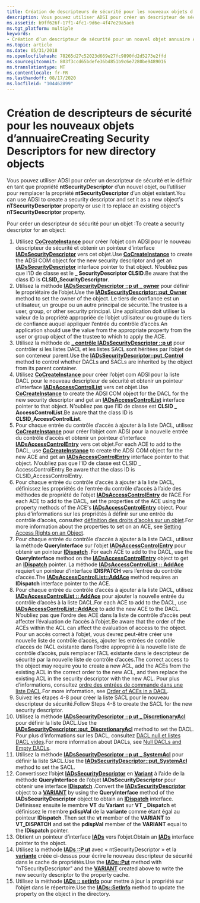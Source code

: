 ```yaml
---
title: Création de descripteurs de sécurité pour les nouveaux objets d’annuaire
description: Vous pouvez utiliser ADSI pour créer un descripteur de sécurité et le définir en tant que propriété nTSecurityDescriptor d’un nouvel objet, ou l’utiliser pour remplacer la propriété nTSecurityDescriptor d’un objet existant.
ms.assetid: b9ff626f-17f1-4fc1-9d6e-4f47e29a5aeb
ms.tgt_platform: multiple
keywords:
- Création d’un descripteur de sécurité pour un nouvel objet annuaire AD
ms.topic: article
ms.date: 05/31/2018
ms.openlocfilehash: 78265d27c52023d669e27fc9890fd2d5273e2ffd
ms.sourcegitcommit: 803f3ccd65bdefe36bd851b9c6e7280be9489016
ms.translationtype: MT
ms.contentlocale: fr-FR
ms.lasthandoff: 08/17/2020
ms.locfileid: "104462899"
---
```

# <a name="creating-security-descriptors-for-new-directory-objects"></a><span data-ttu-id="f86b5-104">Création de descripteurs de sécurité pour les nouveaux objets d’annuaire</span><span class="sxs-lookup"><span data-stu-id="f86b5-104">Creating Security Descriptors for new directory objects</span></span>

<span data-ttu-id="f86b5-105">Vous pouvez utiliser ADSI pour créer un descripteur de sécurité et le définir en tant que propriété **ntSecurityDescriptor** d’un nouvel objet, ou l’utiliser pour remplacer la propriété **ntSecurityDescriptor** d’un objet existant.</span><span class="sxs-lookup"><span data-stu-id="f86b5-105">You can use ADSI to create a security descriptor and set it as a new object's **nTSecurityDescriptor** property or use it to replace an existing object's **nTSecurityDescriptor** property.</span></span>

<span data-ttu-id="f86b5-106">Pour créer un descripteur de sécurité pour un objet :</span><span class="sxs-lookup"><span data-stu-id="f86b5-106">To create a security descriptor for an object:</span></span>

1.  <span data-ttu-id="f86b5-107">Utilisez [**CoCreateInstance**](/windows/win32/api/combaseapi/nf-combaseapi-cocreateinstance) pour créer l’objet com ADSI pour le nouveau descripteur de sécurité et obtenir un pointeur d’interface [**IADsSecurityDescriptor**](/windows/desktop/api/iads/nn-iads-iadssecuritydescriptor) vers cet objet.</span><span class="sxs-lookup"><span data-stu-id="f86b5-107">Use [**CoCreateInstance**](/windows/win32/api/combaseapi/nf-combaseapi-cocreateinstance) to create the ADSI COM object for the new security descriptor and get an [**IADsSecurityDescriptor**](/windows/desktop/api/iads/nn-iads-iadssecuritydescriptor) interface pointer to that object.</span></span> <span data-ttu-id="f86b5-108">N’oubliez pas que l’ID de classe est le **\_ SecurityDescriptor CLSID**.</span><span class="sxs-lookup"><span data-stu-id="f86b5-108">Be aware that the class ID is **CLSID\_SecurityDescriptor**.</span></span>
2.  <span data-ttu-id="f86b5-109">Utilisez la méthode [**IADsSecurityDescriptor ::p ut \_ owner**](/windows/desktop/ADSI/iadssecuritydescriptor-property-methods) pour définir le propriétaire de l’objet.</span><span class="sxs-lookup"><span data-stu-id="f86b5-109">Use the [**IADsSecurityDescriptor::put\_Owner**](/windows/desktop/ADSI/iadssecuritydescriptor-property-methods) method to set the owner of the object.</span></span> <span data-ttu-id="f86b5-110">Le tiers de confiance est un utilisateur, un groupe ou un autre principal de sécurité.</span><span class="sxs-lookup"><span data-stu-id="f86b5-110">The trustee is a user, group, or other security principal.</span></span> <span data-ttu-id="f86b5-111">Une application doit utiliser la valeur de la propriété appropriée de l’objet utilisateur ou groupe du tiers de confiance auquel appliquer l’entrée du contrôle d’accès.</span><span class="sxs-lookup"><span data-stu-id="f86b5-111">An application should use the value from the appropriate property from the user or group object of the trustee to which to apply the ACE.</span></span>
3.  <span data-ttu-id="f86b5-112">Utilisez la méthode de [**\_ contrôle IADsSecurityDescriptor ::p ut**](/windows/desktop/ADSI/iadssecuritydescriptor-property-methods) pour contrôler si les listes DACL et les listes SACL sont héritées par l’objet de son conteneur parent.</span><span class="sxs-lookup"><span data-stu-id="f86b5-112">Use the [**IADsSecurityDescriptor::put\_Control**](/windows/desktop/ADSI/iadssecuritydescriptor-property-methods) method to control whether DACLs and SACLs are inherited by the object from its parent container.</span></span>
4.  <span data-ttu-id="f86b5-113">Utilisez [**CoCreateInstance**](/windows/win32/api/combaseapi/nf-combaseapi-cocreateinstance) pour créer l’objet com ADSI pour la liste DACL pour le nouveau descripteur de sécurité et obtenir un pointeur d’interface [**IADsAccessControlList**](/windows/desktop/api/iads/nn-iads-iadsaccesscontrollist) vers cet objet.</span><span class="sxs-lookup"><span data-stu-id="f86b5-113">Use [**CoCreateInstance**](/windows/win32/api/combaseapi/nf-combaseapi-cocreateinstance) to create the ADSI COM object for the DACL for the new security descriptor and get an [**IADsAccessControlList**](/windows/desktop/api/iads/nn-iads-iadsaccesscontrollist) interface pointer to that object.</span></span> <span data-ttu-id="f86b5-114">N’oubliez pas que l’ID de classe est **CLSID \_ AccessControlList**.</span><span class="sxs-lookup"><span data-stu-id="f86b5-114">Be aware that the class ID is **CLSID\_AccessControlList**.</span></span>
5.  <span data-ttu-id="f86b5-115">Pour chaque entrée du contrôle d’accès à ajouter à la liste DACL, utilisez [**CoCreateInstance**](/windows/win32/api/combaseapi/nf-combaseapi-cocreateinstance) pour créer l’objet com ADSI pour la nouvelle entrée du contrôle d’accès et obtenir un pointeur d’interface [**IADsAccessControlEntry**](/windows/desktop/api/iads/nn-iads-iadsaccesscontrolentry) vers cet objet.</span><span class="sxs-lookup"><span data-stu-id="f86b5-115">For each ACE to add to the DACL, use [**CoCreateInstance**](/windows/win32/api/combaseapi/nf-combaseapi-cocreateinstance) to create the ADSI COM object for the new ACE and get an [**IADsAccessControlEntry**](/windows/desktop/api/iads/nn-iads-iadsaccesscontrolentry) interface pointer to that object.</span></span> <span data-ttu-id="f86b5-116">N’oubliez pas que l’ID de classe est CLSID \_ AccessControlEntry.</span><span class="sxs-lookup"><span data-stu-id="f86b5-116">Be aware that the class ID is CLSID\_AccessControlEntry.</span></span>
6.  <span data-ttu-id="f86b5-117">Pour chaque entrée du contrôle d’accès à ajouter à la liste DACL, définissez les propriétés de l’entrée du contrôle d’accès à l’aide des méthodes de propriété de l’objet [**IADsAccessControlEntry**](/windows/desktop/api/iads/nn-iads-iadsaccesscontrolentry) de l’ACE.</span><span class="sxs-lookup"><span data-stu-id="f86b5-117">For each ACE to add to the DACL, set the properties of the ACE using the property methods of the ACE's [**IADsAccessControlEntry**](/windows/desktop/api/iads/nn-iads-iadsaccesscontrolentry) object.</span></span> <span data-ttu-id="f86b5-118">Pour plus d’informations sur les propriétés à définir sur une entrée du contrôle d’accès, consultez [définition des droits d’accès sur un objet](setting-access-rights-on-an-object.md).</span><span class="sxs-lookup"><span data-stu-id="f86b5-118">For more information about the properties to set on an ACE, see [Setting Access Rights on an Object](setting-access-rights-on-an-object.md).</span></span>
7.  <span data-ttu-id="f86b5-119">Pour chaque entrée du contrôle d’accès à ajouter à la liste DACL, utilisez la méthode **QueryInterface** sur l’objet [**IADsAccessControlEntry**](/windows/desktop/api/iads/nn-iads-iadsaccesscontrolentry) pour obtenir un pointeur [**IDispatch**](/windows/win32/api/oaidl/nn-oaidl-idispatch) .</span><span class="sxs-lookup"><span data-stu-id="f86b5-119">For each ACE to add to the DACL, use the **QueryInterface** method on the [**IADsAccessControlEntry**](/windows/desktop/api/iads/nn-iads-iadsaccesscontrolentry) object to get an [**IDispatch**](/windows/win32/api/oaidl/nn-oaidl-idispatch) pointer.</span></span> <span data-ttu-id="f86b5-120">La méthode [**IADsAccessControlList :: AddAce**](/windows/desktop/api/iads/nf-iads-iadsaccesscontrollist-addace) requiert un pointeur d’interface **IDISPATCH** vers l’entrée du contrôle d’accès.</span><span class="sxs-lookup"><span data-stu-id="f86b5-120">The [**IADsAccessControlList::AddAce**](/windows/desktop/api/iads/nf-iads-iadsaccesscontrollist-addace) method requires an **IDispatch** interface pointer to the ACE.</span></span>
8.  <span data-ttu-id="f86b5-121">Pour chaque entrée du contrôle d’accès à ajouter à la liste DACL, utilisez [**IADsAccessControlList :: AddAce**](/windows/desktop/api/iads/nf-iads-iadsaccesscontrollist-addace) pour ajouter la nouvelle entrée du contrôle d’accès à la liste DACL.</span><span class="sxs-lookup"><span data-stu-id="f86b5-121">For each ACE to add to the DACL, use [**IADsAccessControlList::AddAce**](/windows/desktop/api/iads/nf-iads-iadsaccesscontrollist-addace) to add the new ACE to the DACL.</span></span> <span data-ttu-id="f86b5-122">N’oubliez pas que l’ordre des ACE dans la liste de contrôle d’accès peut affecter l’évaluation de l’accès à l’objet.</span><span class="sxs-lookup"><span data-stu-id="f86b5-122">Be aware that the order of the ACEs within the ACL can affect the evaluation of access to the object.</span></span> <span data-ttu-id="f86b5-123">Pour un accès correct à l’objet, vous devrez peut-être créer une nouvelle liste de contrôle d’accès, ajouter les entrées de contrôle d’accès de l’ACL existante dans l’ordre approprié à la nouvelle liste de contrôle d’accès, puis remplacer l’ACL existante dans le descripteur de sécurité par la nouvelle liste de contrôle d’accès.</span><span class="sxs-lookup"><span data-stu-id="f86b5-123">The correct access to the object may require you to create a new ACL, add the ACEs from the existing ACL in the correct order to the new ACL, and then replace the existing ACL in the security descriptor with the new ACL.</span></span> <span data-ttu-id="f86b5-124">Pour plus d’informations, consultez [ordre des entrées de commande dans une liste DACL](/windows/desktop/SecAuthZ/order-of-aces-in-a-dacl).</span><span class="sxs-lookup"><span data-stu-id="f86b5-124">For more information, see [Order of ACEs in a DACL](/windows/desktop/SecAuthZ/order-of-aces-in-a-dacl).</span></span>
9.  <span data-ttu-id="f86b5-125">Suivez les étapes 4-8 pour créer la liste SACL pour le nouveau descripteur de sécurité.</span><span class="sxs-lookup"><span data-stu-id="f86b5-125">Follow Steps 4-8 to create the SACL for the new security descriptor.</span></span>
10. <span data-ttu-id="f86b5-126">Utilisez la méthode [**IADsSecurityDescriptor ::p ut \_ DiscretionaryAcl**](/windows/desktop/ADSI/iadssecuritydescriptor-property-methods) pour définir la liste DACL.</span><span class="sxs-lookup"><span data-stu-id="f86b5-126">Use the [**IADsSecurityDescriptor::put\_DiscretionaryAcl**](/windows/desktop/ADSI/iadssecuritydescriptor-property-methods) method to set the DACL.</span></span> <span data-ttu-id="f86b5-127">Pour plus d’informations sur les DACL, consultez [DACL null et listes DACL vides](null-dacls-and-empty-dacls.md).</span><span class="sxs-lookup"><span data-stu-id="f86b5-127">For more information about DACLs, see [Null DACLs and Empty DACLs](null-dacls-and-empty-dacls.md).</span></span>
11. <span data-ttu-id="f86b5-128">Utilisez la méthode [**IADsSecurityDescriptor ::p ut \_ SystemAcl**](/windows/desktop/ADSI/iadssecuritydescriptor-property-methods) pour définir la liste SACL.</span><span class="sxs-lookup"><span data-stu-id="f86b5-128">Use the [**IADsSecurityDescriptor::put\_SystemAcl**](/windows/desktop/ADSI/iadssecuritydescriptor-property-methods) method to set the SACL.</span></span>
12. <span data-ttu-id="f86b5-129">Convertissez l’objet [**IADsSecurityDescriptor**](/windows/desktop/api/iads/nn-iads-iadssecuritydescriptor) en [**Variant**](/windows/win32/api/oaidl/ns-oaidl-variant) à l’aide de la méthode **QueryInterface** de l’objet **IADsSecurityDescriptor** pour obtenir une interface [**IDispatch**](/windows/win32/api/oaidl/nn-oaidl-idispatch) .</span><span class="sxs-lookup"><span data-stu-id="f86b5-129">Convert the [**IADsSecurityDescriptor**](/windows/desktop/api/iads/nn-iads-iadssecuritydescriptor) object to a [**VARIANT**](/windows/win32/api/oaidl/ns-oaidl-variant) by using the **QueryInterface** method of the **IADsSecurityDescriptor** object to obtain an [**IDispatch**](/windows/win32/api/oaidl/nn-oaidl-idispatch) interface.</span></span> <span data-ttu-id="f86b5-130">Définissez ensuite le membre **VT** du **Variant** sur **VT \_ Dispatch** et définissez le membre **pdispVal** de la **variante** comme étant égal au pointeur **IDispatch** .</span><span class="sxs-lookup"><span data-stu-id="f86b5-130">Then set the **vt** member of the **VARIANT** to **VT\_DISPATCH** and set the **pdispVal** member of the **VARIANT** equal to the **IDispatch** pointer.</span></span>
13. <span data-ttu-id="f86b5-131">Obtient un pointeur d’interface [**IADs**](/windows/desktop/api/iads/nn-iads-iads) vers l’objet.</span><span class="sxs-lookup"><span data-stu-id="f86b5-131">Obtain an [**IADs**](/windows/desktop/api/iads/nn-iads-iads) interface pointer to the object.</span></span>
14. <span data-ttu-id="f86b5-132">Utilisez la méthode [**IADs ::P ut**](/windows/desktop/api/iads/nf-iads-iads-put) avec « ntSecurityDescriptor » et la [**variante**](/windows/win32/api/oaidl/ns-oaidl-variant) créée ci-dessus pour écrire le nouveau descripteur de sécurité dans le cache de propriétés.</span><span class="sxs-lookup"><span data-stu-id="f86b5-132">Use the [**IADs::Put**](/windows/desktop/api/iads/nf-iads-iads-put) method with "nTSecurityDescriptor" and the [**VARIANT**](/windows/win32/api/oaidl/ns-oaidl-variant) created above to write the new security descriptor to the property cache.</span></span>
15. <span data-ttu-id="f86b5-133">Utilisez la méthode [**IADs :: setinfo**](/windows/desktop/api/iads/nf-iads-iads-setinfo) pour mettre à jour la propriété sur l’objet dans le répertoire.</span><span class="sxs-lookup"><span data-stu-id="f86b5-133">Use the [**IADs::SetInfo**](/windows/desktop/api/iads/nf-iads-iads-setinfo) method to update the property on the object in the directory.</span></span>

 

 